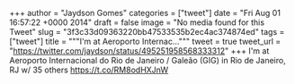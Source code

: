 
+++
author = "Jaydson Gomes"
categories = ["tweet"]
date = "Fri Aug 01 16:57:22 +0000 2014"
draft = false
image = "No media found for this Tweet"
slug = "3f3c33d09363220bb47533535b2ec4ac374874ed"
tags = ["tweet"]
title = """I'm at Aeroporto Internac..."""
tweet = true
tweet_url = "https://twitter.com/jaydson/status/495251958568333312"
+++
I'm at Aeroporto Internacional do Rio de Janeiro / Galeão (GIG) in Rio de Janeiro, RJ w/ 35 others https://t.co/RM8odHXJnW
